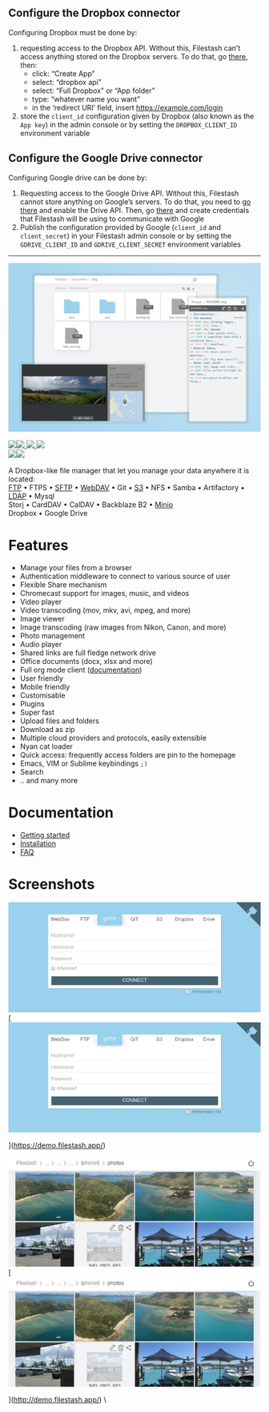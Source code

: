 ## Configure the Dropbox connector

Configuring Dropbox must be done by:

1.  requesting access to the Dropbox API. Without this, Filestash can’t access anything stored on the Dropbox servers. To do that, go [there](https://www.dropbox.com/developers/apps/), then:
    -   click: “Create App”
    -   select: “dropbox api”
    -   select: “Full Dropbox” or “App folder”
    -   type: “whatever name you want”
    -   in the ‘redirect URI’ field, insert https://example.com/login
2.  store the `client_id` configuration given by Dropbox (also known as the `App key`) in the admin console or by setting the `DROPBOX_CLIENT_ID` environment variable

## Configure the Google Drive connector

Configuring Google drive can be done by:

1.  Requesting access to the Google Drive API. Without this, Filestash cannot store anything on Google’s servers. To do that, you need to [go there](https://console.developers.google.com/apis/api/drive.googleapis.com/overview) and enable the Drive API. Then, go [there](https://console.developers.google.com/apis/credentials/oauthclient) and create credentials that Filestash will be using to communicate with Google
2.  Publish the configuration provided by Google (`client_id` and `client_secret`) in your Filestash admin console or by setting the `GDRIVE_CLIENT_ID` and `GDRIVE_CLIENT_SECRET` environment variables

--- 

[![screenshot](https://raw.githubusercontent.com/mickael-kerjean/filestash_images/master/.assets/photo.jpg)](https://raw.githubusercontent.com/mickael-kerjean/filestash_images/master/.assets/photo.jpg)

 [![](https://camo.githubusercontent.com/189498ada91da90bbdb4744c08cc65e8967890ff749389ddec490402333890e8/68747470733a2f2f696d672e736869656c64732e696f2f6769746875622f636f6e7472696275746f72732f6d69636b61656c2d6b65726a65616e2f66696c657374617368)](https://github.com/mickael-kerjean/contributors)[![](https://camo.githubusercontent.com/437c9de456499e8dda9d0ec3a4477b6b75655dc94d19986e17810fe0098781bc/68747470733a2f2f696d672e736869656c64732e696f2f6f70656e636f6c6c6563746976652f6261636b6572732f66696c657374617368) ](https://opencollective.com/filestash)[![](https://camo.githubusercontent.com/e8018d8ef35a1fd24b3740ca55507ac58f58b20be2a676f59f44ac08cb7ed780/68747470733a2f2f696d672e736869656c64732e696f2f6f70656e636f6c6c6563746976652f73706f6e736f72732f66696c657374617368) ](https://opencollective.com/filestash)[![](https://camo.githubusercontent.com/53f6b0e53320b9f7669819bc0bb281ea1a3d4a648c3611a7a669dbd1b58da7aa/68747470733a2f2f696d672e736869656c64732e696f2f646f636b65722f70756c6c732f6d616368696e65732f66696c657374617368)](https://hub.docker.com/r/machines/filestash)  
 [![](https://github.com/mickael-kerjean/filestash/actions/workflows/ci.yml/badge.svg)](https://github.com/mickael-kerjean/filestash#)[![](https://camo.githubusercontent.com/bc51a239b32cd20f21e82567ceb3d68a589ba2a61c38d1138ee9ad3eb160950a/68747470733a2f2f696d672e736869656c64732e696f2f62616467652f4952432d25323366696c6573746173682d627269676874677265656e2e737667)](https://kiwiirc.com/nextclient/#irc://irc.libera.chat/#filestash?nick=guest??)

A Dropbox-like file manager that let you manage your data anywhere it is located:  
[FTP](https://www.filestash.app/ftp-client.html) • FTPS • [SFTP](https://www.filestash.app/ssh-file-transfer.html) • [WebDAV](https://www.filestash.app/webdav-client.html) • Git • [S3](https://www.filestash.app/s3-browser.html) • NFS • Samba • Artifactory • [LDAP](https://www.filestash.app/ldap-browser.html) • Mysql  
Storj • CardDAV • CalDAV • Backblaze B2 • [Minio](https://www.filestash.app/s3-browser.html)  
Dropbox • Google Drive

# [](https://github.com/mickael-kerjean/filestash#features)Features

-   Manage your files from a browser
-   Authentication middleware to connect to various source of user
-   Flexible Share mechanism
-   Chromecast support for images, music, and videos
-   Video player
-   Video transcoding (mov, mkv, avi, mpeg, and more)
-   Image viewer
-   Image transcoding (raw images from Nikon, Canon, and more)
-   Photo management
-   Audio player
-   Shared links are full fledge network drive
-   Office documents (docx, xlsx and more)
-   Full org mode client ([documentation](https://www.filestash.app/2018/05/31/release-note-v0.1/))
-   User friendly
-   Mobile friendly
-   Customisable
-   Plugins
-   Super fast
-   Upload files and folders
-   Download as zip
-   Multiple cloud providers and protocols, easily extensible
-   Nyan cat loader
-   Quick access: frequently access folders are pin to the homepage
-   Emacs, VIM or Sublime keybindings `;)`
-   Search
-   .. and many more

# Documentation

-   [Getting started](https://www.filestash.app/docs/)
-   [Installation](https://www.filestash.app/docs/install-and-upgrade/)
-   [FAQ](https://www.filestash.app/docs/faq/)

# Screenshots

 [![user experience on navigation](https://raw.githubusercontent.com/mickael-kerjean/filestash_images/master/.assets/navigation.gif)](https://demo.filestash.app)[![user experience on navigation](https://raw.githubusercontent.com/mickael-kerjean/filestash_images/master/.assets/navigation.gif)

](https://demo.filestash.app/)[](https://demo.filestash.app/)

 [![user experience on medias](https://raw.githubusercontent.com/mickael-kerjean/filestash_images/master/.assets/photo_management.gif)](http://demo.filestash.app)[![user experience on medias](https://raw.githubusercontent.com/mickael-kerjean/filestash_images/master/.assets/photo_management.gif)

](http://demo.filestash.app/)[](http://demo.filestash.app/)
\